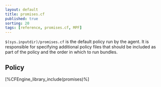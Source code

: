 ```yaml
---
layout: default
title: promises.cf
published: true
sorting: 20
tags: [reference, promises.cf, MPF]
---
```


`$(sys.inputdir)/promises.cf` is the default policy run by the agent. It is
responsible for specifying additional policy files that should be included as
part of the policy and the order in which to run bundles.

## Policy

[%CFEngine_library_include(promises)%]

